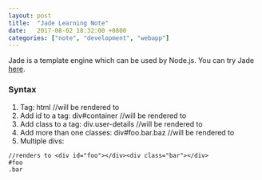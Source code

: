 ```yaml
---
layout: post
title:  "Jade Learning Note"
date:   2017-08-02 18:32:00 +0800
categories: ["note", "development", "webapp"]
---
```

Jade is a template engine which can be used by Node.js.
You can try Jade [here](http://naltatis.github.io/jade-syntax-docs/).

### Syntax
1. Tag:
       html  //will be rendered to <html></html>
2. Add id to a tag:
       div#container //will be rendered to <div id="container"></div>
3. Add class to a tag:
       div.user-details  //will be rendered to <div class="user-details"></div>
4. Add more than one classes:
       div#foo.bar.baz //will be rendered to <div id="foo" class="bar baz"></div>
5. Multiple divs:
```
//renders to <div id="foo"></div><div class="bar"></div>
#foo
.bar
```
